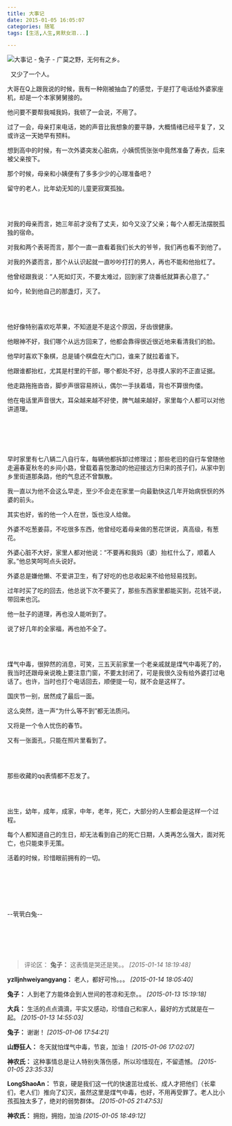 ```yaml
---
title: 大事记
date: 2015-01-05 16:05:07
categories: 随笔
tags: [生活,人生,男默女泪...]

---
```

![大事记 - 兔子 - 广莫之野，无何有之乡。](6619217229375117323.jpg)

  又少了一个人。

大哥在Q上跟我说的时候，我有一种刚被抽血了的感觉，于是打了电话给外婆家座机，却是一个本家舅舅接的。

他问要不要帮我喊我妈，我顿了一会说，不用了。

过了一会，母亲打来电话，她的声音比我想象的要平静，大概情绪已经平复了，又或许这一天她早有预料。

想到高中的时候，有一次外婆突发心脏病，小姨慌慌张张中竟然准备了寿衣，后来被父亲按下。

那个时候，母亲和小姨便有了多多少少的心理准备吧？

留守的老人，比年幼无知的儿童更寂寞孤独。

<br /><br />

对我的母亲而言，她三年前才没有了丈夫，如今又没了父亲；每个人都无法摆脱孤独的宿命。

对我和两个表哥而言，那个一直一直看着我们长大的爷爷，我们再也看不到他了。

对我的外婆而言，那个从认识起就一直吵吵打打的男人，再也不能和他抬杠了。

他曾经跟我说：“人死如灯灭，不要太难过，回到家了烧番纸就算表心意了。”

如今，轮到他自己的那盏灯，灭了。

<br /><br />

他好像特别喜欢吃苹果，不知道是不是这个原因，牙齿很健康。

他眼神不好，我们哪个从远方回来了，他都会靠得很近很近地来看清我们的脸。

他早时喜欢下象棋，总是铺个棋盘在大门口，谁来了就拉着谁下。

他跟谁都抬杠，尤其是村里的干部，哪个都处不好，总寻摸人家的不正直证据。

他走路拖拖沓沓，脚步声很容易辨认，偶尔一手扶着墙，背也不算很佝偻。

他在电话里声音很大，耳朵越来越不好使，脾气越来越好，家里每个人都可以对他讲道理。

<br /><br />

<br /><br />早时家里有七八辆二八自行车，每辆他都拆卸过修理过；那些老旧的自行车曾随他走遍春夏秋冬的乡间小路，曾载着喜悦激动的他迎接远方归来的孩子们，从家中到乡里街道那条路，他的气息还不曾飘散。

我一直以为他不会这么早走，至少不会走在家里一向最勤快这几年开始病恹恹的外婆的前头。

其实也好，省的他一个人在世，饭也没人给做。

外婆不吃葱姜蒜，不吃很多东西，他曾经吃着母亲做的葱花饼说，真高级，有葱花。

外婆心脏不大好，家里人都对他说：“不要再和我妈（婆）抬杠什么了，顺着人家。”他总笑呵呵点头说好。

外婆总是嫌他懒、不爱讲卫生，有了好吃的也总收起来不给他轻易找到。

过年时买了吃的回去，他总说下次不要买了，那些东西家里都能买到，花钱不说，带回来也沉。

他一肚子的道理，再也没人能听到了。

说了好几年的全家福，再也拍不全了。

<br /><br />

煤气中毒，很猝然的消息，可笑，三五天前家里一个老亲戚就是煤气中毒死了的，我当时还跟母亲说晚上要注意门窗，不要太封闭了，可是我很久没有给外婆打过电话了。也许，当时也打个电话回去，顺便提一句，就不会是这样了。

国庆节一别，居然成了最后一面。

这么突然，连一声“为什么等不到”都无法质问。

又将是一个令人忧伤的春节。

又有一张面孔，只能在照片里看到了。

<br /><br />

那些收藏的qq表情都不忍发了。

<br /><br />

出生，幼年，成年，成家，中年，老年，死亡，大部分的人生都会是这样一个过程。

每个人都知道自己的生日，却无法看到自己的死亡日期，人类再怎么强大，面对死亡，也只能束手无策。

活着的时候，珍惜眼前拥有的一切。

<br /><br />

<br /><br />

--茕茕白兔--

<br /><br />
---
>评论区：
>**兔子：** 这表情是哭还是笑。。  *[2015-01-14 18:19:48]*
>
**yzlljnhweiyangyang：** 老人，都好可怜。。。  *[2015-01-14 18:05:40]*
>
**兔子：** 人到老了方能体会到人世间的苍凉和无奈。。  *[2015-01-13 15:19:18]*
>
**大兵：** 生活的点点滴滴，平实又感动，珍惜自己和家人，最好的方式就是在一起。  *[2015-01-13 14:55:03]*
>
**兔子：** 谢谢！  *[2015-01-06 17:54:21]*
>
**山野狂人：** 冬天就怕煤气中毒，节哀，加油！  *[2015-01-06 17:02:07]*
>
**神农氏：** 这种事情总是让人特别失落伤感，所以珍惜现在，不留遗憾。  *[2015-01-05 23:35:33]*
>
**LongShaoAn：** 节哀，硬是我们这一代的快速茁壮成长、成人才把他们（长辈们，老人们）推向了幻灭，虽然这里是煤气中毒，也好，不用再受罪了。老人比小孩孤独太多了，绝对的弱势群体。  *[2015-01-05 21:47:53]*
>
**神农氏：** 拥抱，拥抱，加油  *[2015-01-05 18:49:12]*
>
